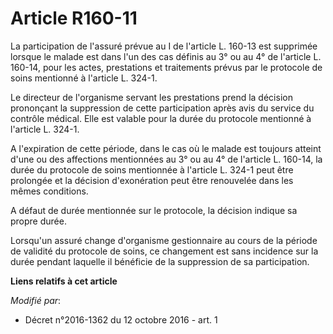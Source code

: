 # Article R160-11

La participation de l'assuré prévue au I de l'article L. 160-13 est supprimée lorsque le malade est dans l'un des cas définis
au 3° ou au 4° de l'article L. 160-14, pour les actes, prestations et traitements prévus par le protocole de soins mentionné
à l'article L. 324-1. 

Le directeur de l'organisme servant les prestations prend la décision prononçant la suppression de cette participation après
avis du service du contrôle médical. Elle est valable pour la durée du protocole mentionné à l'article L. 324-1. 

A l'expiration de cette période, dans le cas où le malade est toujours atteint d'une ou des affections mentionnées au 3° ou
au 4° de l'article L. 160-14, la durée du protocole de soins mentionnée à l'article L. 324-1 peut être prolongée et la
décision d'exonération peut être renouvelée dans les mêmes conditions.

A défaut de durée mentionnée sur le protocole, la décision indique sa propre durée.

Lorsqu'un assuré change d'organisme gestionnaire au cours de la période de validité du protocole de soins, ce changement est
sans incidence sur la durée pendant laquelle il bénéficie de la suppression de sa participation.

**Liens relatifs à cet article**

_Modifié par_:

  - Décret n°2016-1362 du 12 octobre 2016 - art. 1
